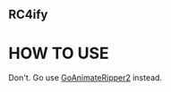 ## RC4ify
# HOW TO USE
Don't. Go use [GoAnimateRipper2](https://github.com/ItsJayPM/GoAnimateRipper2) instead.
